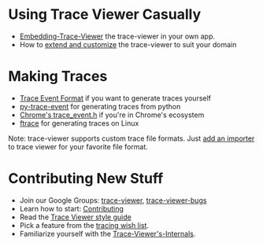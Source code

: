 Using Trace Viewer Casually
==================================
 * [Embedding-Trace-Viewer](https://github.com/catapult-project/catapult/blob/master/tracing/docs/embedding-trace-viewer.md) the trace-viewer in your own app.
 * How to [extend and customize](https://github.com/catapult-project/catapult/blob/master/tracing/docs/extending-and-customizing-trace-viewer.md) the trace-viewer to suit your domain

Making Traces
=============
 * [Trace Event Format](https://docs.google.com/document/d/1CvAClvFfyA5R-PhYUmn5OOQtYMH4h6I0nSsKchNAySU/edit?usp=sharing) if you want to generate traces yourself
 * [py-trace-event](https://github.com/natduca/py_trace_event) for generating traces from python
 * [Chrome's trace_event.h](http://src.chromium.org/chrome/trunk/src/base/debug/trace_event.h) if you're in Chrome's ecosystem
 * [ftrace](https://www.kernel.org/doc/Documentation/trace/ftrace.txt) for generating traces on Linux

Note: trace-viewer supports custom trace file formats. Just [add an importer](https://github.com/catapult-project/catapult/blob/master/tracing/docs/extending-and-customizing-trace-viewer.md) to trace viewer for your favorite file format.

Contributing New Stuff
======================
 * Join our Google Groups: [trace-viewer](https://groups.google.com/forum/#!forum/trace-viewer), [trace-viewer-bugs](https://groups.google.com/forum/#!forum/trace-viewer-bugs)
 * Learn how to start: [Contributing](https://github.com/catapult-project/catapult/blob/master/CONTRIBUTING.md)
 * Read the [Trace Viewer style guide](https://github.com/catapult-project/catapult/blob/master/docs/style-guide.md)
 * Pick a feature from the [tracing wish list](https://docs.google.com/a/chromium.org/document/d/1T1UJHIgImSEPSugCt2TFrkNsraBFITPHpYFGDJStePc/preview).
 * Familiarize yourself with the [Trace-Viewer's-Internals](https://github.com/catapult-project/catapult/blob/master/tracing/docs/trace-viewer-internals.md).
